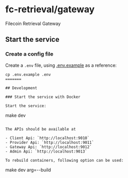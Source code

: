 # fc-retrieval/gateway

Filecoin Retrieval Gateway

## Start the service

### Create a config file

Create a `.env` file, using [.env.example](./.env.example) as a reference:

```
cp .env.example .env
=======

## Development

### Start the service with Docker

Start the service:

```
make dev
```

The APIs should be available at

- Client Api: `http://localhost:9010`
- Provider Api: `http://localhost:9011`
- Gateway Api: `http://localhost:9012`
- Admin Api: `http://localhost:9013`

To rebuild containers, following option can be used:

```
make dev arg=--build
```
